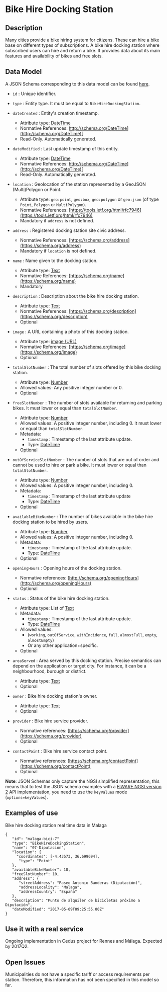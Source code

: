 # Bike Hire Docking Station

## Description

Many cities provide a bike hiring system for citizens. These can hire a bike base on different types of subscriptions. A bike hire docking station where subscribed users can hire and return a bike. It provides data about its main
features and availability of bikes and free slots.

## Data Model


A JSON Schema corresponding to this data model can be found [here](https://fiware.github.io/dataModels/Transportation/Bike/BikeHireDockingStation/schema.json).

+   `id` : Unique identifier.

+   `type` : Entity type. It must be equal to `BikeHireDockingStation`.

+   `dateCreated` : Entity's creation timestamp.
    +   Attribute type: [DateTime](https://schema.org/DateTime)
    +   Normative References:
        [http://schema.org/DateTime](http://schema.org/DateTime)[
        ](http://schema.org/DateTime)
    +   Read-Only. Automatically generated.

+   `dateModified` : Last update timestamp of this entity.
    +   Attribute type: [DateTime](https://schema.org/DateTime)
    +   Normative References:
        [http://schema.org/DateTime](http://schema.org/DateTime)[
        ](http://schema.org/DateTime)
    +   Read-Only. Automatically generated.

+   `location` : Geolocation of the station represented by a GeoJSON (Multi)Polygon or Point.
    +   Attribute type: `geo:point`, `geo:box`, `geo:polygon` or `geo:json` (of type `Point`, `Polygon` or `MultiPolygon`).
    +   Normative References: [https://tools.ietf.org/html/rfc7946](https://tools.ietf.org/html/rfc7946)
    +   Mandatory if `address` is not defined.

+   `address` : Registered docking station site civic address.
    +   Normative References: [https://schema.org/address](https://schema.org/address)
    +   Mandatory if `location` is not defined.

+   `name` : Name given to the docking station.
    +   Attribute type: [Text](http://schema.org/Number)
    +   Normative References: [https://schema.org/name](https://schema.org/name)
    +   Mandatory

+   `description` : Description about the bike hire docking station.
    +   Attribute type: [Text](http://schema.org/Number)
    +   Normative References: [https://schema.org/description](https://schema.org/description)
    +   Optional

+   `image` : A URL containing a photo of this docking station.
    +   Attribute type: [image (URL)](http://schema.org/Number)
    +   Normative References: [https://schema.org/image](https://schema.org/image)
    +   Optional

+   `totalSlotNumber` : The total number of slots offered by this bike docking
    station.
    +   Attribute type: [Number](http://schema.org/Number)
    +   Allowed values: Any positive integer number or 0.
    +   Optional

+   `freeSlotNumber` : The number of slots available for returning and parking
    bikes. It must lower or equal than `totalSlotNumber`.
    +   Attribute type: [Number](http://schema.org/Number)
    +   Allowed values: A positive integer number, including 0. It must lower or
        equal than `totalSlotNumber`.
    +   Metadata:
        +   `timestamp` : Timestamp of the last attribute update.
        +   Type: [DateTime](https://schema.org/DateTime)
    +   Optional

+   `outOfServiceSlotNumber` : The number of slots that are out of order and
    cannot be used to hire or park a bike. It must lower or equal than
    `totalSlotNumber`.
    +   Attribute type: [Number](http://schema.org/Number)
    +   Allowed values: A positive integer number, including 0.
    +   Metadata:
        +   `timestamp` : Timestamp of the last attribute update
        +   Type: [DateTime](https://schema.org/DateTime)
    +   Optional

+   `availableBikeNumber` : The number of bikes available in the bike hire
    docking station to be hired by users.
    +   Attribute type: [Number](http://schema.org/Number)
    +   Allowed values: A positive integer number, including 0.
    +   Metadata:
        +   `timestamp` : Timestamp of the last attribute update.
        +   Type: [DateTime](https://schema.org/DateTime)
    +   Optional

+   `openingHours` : Opening hours of the docking station.
    +   Normative references: [http://schema.org/openingHours](http://schema.org/openingHours)
    +   Optional

+   `status` : Status of the bike hire docking station.
    +   Attribute type: List of [Text](http://schema.org/Text)
    +   Metadata:
        +   `timestamp` : Timestamp of the last attribute update.
        +   Type: [DateTime](https://schema.org/DateTime)
    +   Allowed values:
        +   (`working`, `outOfService`, `withIncidence`, `full`, `almostFull`, `empty`, `almostEmpty`)
        +   Or any other application+specific.
    +   Optional

+   `areaServed` : Area served by this docking station. Precise semantics can
    depend on the application or target city. For instance, it can be a
    neighbourhood, burough or district.
    +   Attribute type: [Text](http://schema.org/Text)
    +   Optional

+   `owner` : Bike hire docking station's owner.
    +   Attribute type: [Text](http://schema.org/Text)
    +   Optional

+   `provider` : Bike hire service provider.
    +   Normative references: [https://schema.org/provider](https://schema.org/provider)
    +   Optional

+   `contactPoint` : Bike hire service contact point.
    +   Normative references: [https://schema.org/contactPoint](https://schema.org/contactPoint)
    +   Optional

**Note**: JSON Schemas only capture the NGSI simplified representation, this means that to test the JSON schema examples with
a [FIWARE NGSI version 2](http://fiware.github.io/specifications/ngsiv2/stable) API implementation, you need to use the `keyValues`
mode (`options=keyValues`).

## Examples of use

Bike hire docking station real time data in Malaga

	{
	   "id": "malaga-bici-7"
	   "type": "BikeHireDockingStation",
	   "name": "07-Diputacion",
	   "location": {
		 "coordinates": [-4.43573, 36.699694],
		  "type": "Point"
	   },
	   "availableBikeNumber": 18,
	   "freeSlotNumber": 10,
	   "address": {
		  "streetAddress": "Paseo Antonio Banderas (Diputación)",
		  "addressLocality": "Malaga",
		  "addressCountry": "España"
	   },
	   "description": "Punto de alquiler de bicicletas próximo a Diputación",
	   "dateModified": "2017-05-09T09:25:55.00Z"
	}

## Use it with a real service

Ongoing implementation in Cedus project for Rennes and Málaga. Expected by 2017Q2.

## Open Issues

Municipalities do not have a specific tariff or access requirements per station. Therefore, this information has not been specified in this model so far.
